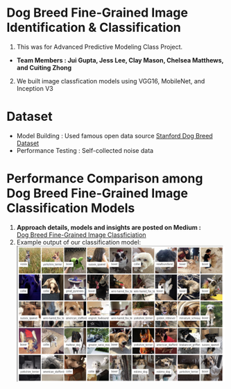 # Dog Breed Fine-Grained Image Identification & Classification
1. This was for Advanced Predictive Modeling Class Project.</br>
* **Team Members : Jui Gupta, Jess Lee, Clay Mason, Chelsea Matthews, and Cuiting Zhong**</br>
2. We built image classfication models using VGG16, MobileNet, and Inception V3</br>

# Dataset
* Model Building : Used famous open data source [Stanford Dog Breed Dataset](http://vision.stanford.edu/aditya86/ImageNetDogs/)
* Performance Testing : Self-collected noise data

# Performance Comparison among Dog Breed Fine-Grained Image Classification Models
1. __Approach details, models and insights are posted on Medium :__</br>
[Dog Breed Fine-Grained Image Classficiation](https://medium.com/@claymason313/dog-breed-image-classification-1ef7dc1b1967) </br>
2. Example output of our classification model:</br>
![](example.PNG)
